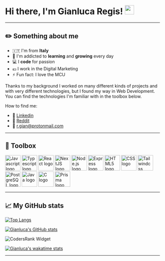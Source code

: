# Hi there, I'm Gianluca Regis! <img src="https://raw.githubusercontent.com/MartinHeinz/MartinHeinz/master/wave.gif" width="30px">

---

## :pencil2: Something about me

- :it: I'm from **Italy**
- :seedling: I'm addicted to **learning** and **growing** every day
- :computer: I **code** for passion
- :euro: I work in the Digital Marketing
- :zap: Fun fact: I love the MCU

Thanks to my background I worked on many different kinds of projects and with very different technologies, but I found my way in Web Development.
You can find the technologies I'm familiar with in the toolbox below.

How to find me:
- :bust_in_silhouette: [Linkedin](https://www.linkedin.com/in/gianluca-regis)
- :robot: [Reddit](https://www.reddit.com/user/Gianluca412)
- :incoming_envelope: [r.gian@protonmail.com](mailto:r.gian@protonmail.com)

---

## :toolbox: Toolbox

<img src="https://cdn.worldvectorlogo.com/logos/logo-javascript.svg" alt="Javascript logo vector" width="50" height="50" /> <img src="https://cdn.worldvectorlogo.com/logos/typescript.svg" alt="Typescript logo" width="50" height="50" /> <img src="https://cdn.worldvectorlogo.com/logos/react-2.svg" alt="React logo" width="50" height="50" /> <img title="NextJS" src="https://cdn.worldvectorlogo.com/logos/next-js.svg" alt="NextJS logo vector" width="50" height="50" data-align="inline"> <img src="https://cdn.worldvectorlogo.com/logos/nodejs-1.svg" alt="Node.js logo" width="50" height="50" /> <img src="https://cdn.worldvectorlogo.com/logos/express-109.svg" alt="Express logo" width="50" height="50" /> <img src="https://cdn.worldvectorlogo.com/logos/html5.svg" alt="HTML5 logo" width="50" height="50" /> <img src="https://cdn.worldvectorlogo.com/logos/css-3.svg" alt="CSS logo" width="50" height="50" /> <img src="https://cdn.worldvectorlogo.com/logos/tailwindcss.svg" alt="Tailwindcss logo" width="50" height="50" /> <img class="larger" src="https://cdn.worldvectorlogo.com/logos/postgresql.svg" alt="PostgreSQL logo" width="50" height="50" /> <img src="https://cdn.worldvectorlogo.com/logos/java-4.svg" alt="Java logo" width="50" height="50" /> <img src="https://brandeps.com/logo-download/C/C-logo-vector-01.svg" alt="C logo" width="50" height="50" /> <img title="Prisma" src="https://cdn.worldvectorlogo.com/logos/prisma-2.svg" alt="Prisma logo" width="50" height="50">

---

## :chart_with_upwards_trend: My GitHub stats

[![Top Langs](https://github-readme-stats.vercel.app/api/top-langs/?username=gian412&exclude_repo=tiw-2020-Regis,tiw-2020-exam-Regis,tiw-2020-exam-RIA-Regis,ing-sw-2020-Ravella-Re-Regis&langs_count=6&layout=compact&theme=tokyonight)](https://github.com/anuraghazra/github-readme-stats)

[![Gianluca's GitHub stats](https://github-readme-stats.vercel.app/api?username=gian412&count_private=true&show_icons=true&theme=tokyonight&include_all_commits=true&custom_title=Gianluca's%20GitHub%20Stats)](https://github.com/anuraghazraanuraghazra/github-readme-stats)

![CodersRank Widget](https://cr-ss-service.azurewebsites.net/api/ScreenShot?widget=summary&username=gian412)

[![Gianluca's wakatime stats](https://github-readme-stats.vercel.app/api/wakatime?username=gian412&langs_count=6)](https://github.com/anuraghazra/github-readme-stats)

---
